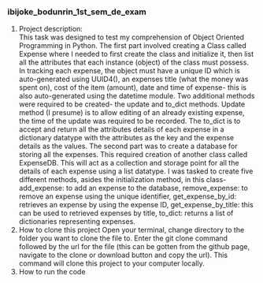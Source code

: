 ### ibijoke_bodunrin_1st_sem_de_exam

1. Project description:<br>
This task was designed to test my comprehension of Object Oriented Programming in Python. 
The first part involved creating a Class called Expense where I needed to first create the class and initialize it, then list all the attributes that each instance (object) of the class must possess. In tracking each expense, the object must have a unique ID which is auto-generated using UUID4(), an expenses title (what the money was spent on), cost of the item (amount), date and time of expense- this is also auto-generated using the datetime module. Two additional methods were required to be created- the update and to_dict methods. Update method (I presume) is to allow editing of an already existing expense, the time of the update was required to be recorded. The to_dict is to accept and return all the attributes details of each expense in a dictionary datatype with the attributes as the key and the expense details as the values.
The second part was to create a database for storing all the expenses. This required creation of another class called ExpenseDB. This will act as a collection and storage point for all the details of each expense using a list datatype. I was tasked to create five different methods, asides the initialization method, in this class- add_expense: to add an expense to the database, remove_expense: to remove an expense using the unique identifier, get_expense_by_id: retrieves an expense by using the expense ID, get_expense_by_title: this can be used to retrieved expenses by title, to_dict: returns a list of dictionaries representing expenses.
2.	How to clone this project
Open your terminal, change directory to the folder you want to clone the file to. Enter the git clone command followed by the url for the file (this can be gotten from the github page, navigate to the clone or download button and copy the url). This command will clone this project to your computer locally. 
3.	How to run the code

